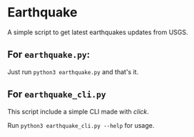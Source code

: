 # Earthquake
A simple script to get latest earthquakes updates from USGS.


## For `earthquake.py`:
Just run `python3 earthquake.py` and that's it.

## For `earthquake_cli.py`
This script include a simple CLI made with *click*.

Run `python3 earthquake_cli.py --help` for usage.
